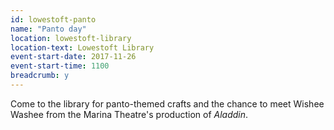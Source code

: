 ```yaml
---
id: lowestoft-panto
name: "Panto day"
location: lowestoft-library
location-text: Lowestoft Library
event-start-date: 2017-11-26
event-start-time: 1100
breadcrumb: y
---
```


Come to the library for panto-themed crafts and the chance to meet Wishee Washee from the Marina Theatre's production of <cite>Aladdin</cite>.
